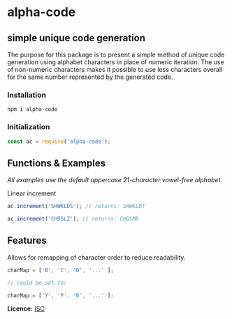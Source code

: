 # alpha-code
## simple unique code generation

The purpose for this package is to present a simple method of unique code generation using alphabet characters in place of numeric iteration. The use of non-numeric characters makes it possible to use less characters overall for the same number represented by the generated code.

### Installation

```
npm i alpha-code
```

### Initialization

```javascript
const ac = require('alpha-code');
```

## Functions & Examples
*All examples use the default uppercase 21-character vowel-free alphabet.*

Linear increment

```javascript
ac.increment('SHWKLDS'); // returns: SHWKLDT
```

```javascript
ac.increment('CHDSLZ'); // returns: CHDSMB
```


## Features
Allows for remapping of character order to reduce readability.

```javascript
charMap = ['B', 'C', 'D', '...' ];

// could be set to:

charMap = ['Y', 'P', 'D', '...' ];
```

**Licence:** [ISC](https://opensource.org/licenses/ISC)


